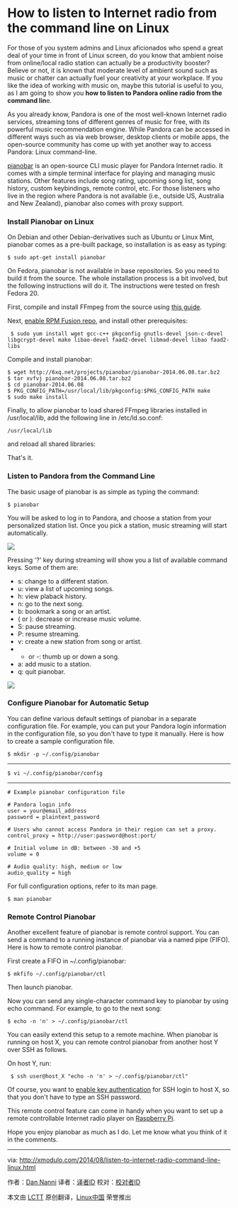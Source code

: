 How to listen to Internet radio from the command line on Linux
================================================================================
For those of you system admins and Linux aficionados who spend a great deal of your time in front of Linux screen, do you know that ambient noise from online/local radio station can actually be a productivity booster? Believe or not, it is known that moderate level of ambient sound such as music or chatter can actually fuel your creativity at your workplace. If you like the idea of working with music on, maybe this tutorial is useful to you, as I am going to show you **how to listen to Pandora online radio from the command lin**e.

As you already know, Pandora is one of the most well-known Internet radio services, streaming tons of different genres of music for free, with its powerful music recommendation engine. While Pandora can be accessed in different ways such as via web browser, desktop clients or mobile apps, the open-source community has come up with yet another way to access Pandora: Linux command-line.

[pianobar][1] is an open-source CLI music player for Pandora Internet radio. It comes with a simple terminal interface for playing and managing music stations. Other features include song rating, upcoming song list, song history, custom keybindings, remote control, etc. For those listeners who live in the region where Pandora is not available (i.e., outside US, Australia and New Zealand), pianobar also comes with proxy support.

### Install Pianobar on Linux ###

On Debian and other Debian-derivatives such as Ubuntu or Linux Mint, pianobar comes as a pre-built package, so installation is as easy as typing:

    $ sudo apt-get install pianobar 

On Fedora, pianobar is not available in base repositories. So you need to build it from the source. The whole installation process is a bit involved, but the following instructions will do it. The instructions were tested on fresh Fedora 20.

First, compile and install FFmpeg from the source using [this guide][2].

Next, [enable RPM Fusion repo][3], and install other prerequisites:

     $ sudo yum install wget gcc-c++ pkgconfig gnutls-devel json-c-devel libgcrypt-devel make libao-devel faad2-devel libmad-devel libao faad2-libs 

Compile and install pianobar:

    $ wget http://6xq.net/projects/pianobar/pianobar-2014.06.08.tar.bz2
    $ tar xvfvj pianobar-2014.06.08.tar.bz2
    $ cd pianobar-2014.06.08
    $ PKG_CONFIG_PATH=/usr/local/lib/pkgconfig:$PKG_CONFIG_PATH make
    $ sudo make install 

Finally, to allow pianobar to load shared FFmpeg libraries installed in /usr/local/lib, add the following line in /etc/ld.so.conf:

    /usr/local/lib

and reload all shared libraries:

That's it.

### Listen to Pandora from the Command Line ###

The basic usage of pianobar is as simple as typing the command:

    $ pianobar 

You will be asked to log in to Pandora, and choose a station from your personalized station list. Once you pick a station, music streaming will start automatically.

![](https://farm6.staticflickr.com/5552/14993320301_58e58b5810_z.jpg)

Pressing '?' key during streaming will show you a list of available command keys. Some of them are:

- s: change to a different station.
- u: view a list of upcoming songs.
- h: view plaback history.
- n: go to the next song.
- b: bookmark a song or an artist.
- ( or ): decrease or increase music volume.
- S: pause streaming.
- P: resume streaming.
- v: create a new station from song or artist.
- + or -: thumb up or down a song.
- a: add music to a station.
- q: quit pianobar. 

![](https://farm6.staticflickr.com/5559/14993326991_ccdffd0fa6_z.jpg)

### Configure Pianobar for Automatic Setup ###

You can define various default settings of pianobar in a separate configuration file. For example, you can put your Pandora login information in the configuration file, so you don't have to type it manually. Here is how to create a sample configuration file.

    $ mkdir -p ~/.config/pianobar

----------

    $ vi ~/.config/pianobar/config 

----------

    # Example pianobar configuration file
     
    # Pandora login info
    user = your@email_address
    password = plaintext_password
     
    # Users who cannot access Pandora in their region can set a proxy.
    control_proxy = http://user:password@host:port/
     
    # Initial volume in dB: between -30 and +5
    volume = 0
     
    # Audio quality: high, medium or low
    audio_quality = high

For full configuration options, refer to its man page.

    $ man pianobar 

### Remote Control Pianobar ###

Another excellent feature of pianobar is remote control support. You can send a command to a running instance of pianobar via a named pipe (FIFO). Here is how to remote control pianobar.

First create a FIFO in ~/.config/pianobar:

    $ mkfifo ~/.config/pianobar/ctl 

Then launch pianobar.

Now you can send any single-character command key to pianobar by using echo command. For example, to go to the next song:

    $ echo -n 'n' > ~/.config/pianobar/ctl 

You can easily extend this setup to a remote machine. When pianobar is running on host X, you can remote control pianobar from another host Y over SSH as follows.

On host Y, run:

     $ ssh user@host_X "echo -n 'n' > ~/.config/pianobar/ctl" 

Of course, you want to [enable key authentication][4] for SSH login to host X, so that you don't have to type an SSH password.

This remote control feature can come in handy when you want to set up a remote controllable Internet radio player on [Raspberry Pi][5].

Hope you enjoy pianobar as much as I do. Let me know what you think of it in the comments.

--------------------------------------------------------------------------------

via: http://xmodulo.com/2014/08/listen-to-internet-radio-command-line-linux.html

作者：[Dan Nanni][a]
译者：[译者ID](https://github.com/译者ID)
校对：[校对者ID](https://github.com/校对者ID)

本文由 [LCTT](https://github.com/LCTT/TranslateProject) 原创翻译，[Linux中国](http://linux.cn/) 荣誉推出

[a]:http://xmodulo.com/author/nanni
[1]:http://6xq.net/projects/pianobar/
[2]:http://ask.xmodulo.com/compile-ffmpeg-centos-fedora-rhel.html
[3]:http://xmodulo.com/2013/06/how-to-install-rpm-fusion-on-fedora.html
[4]:http://xmodulo.com/2012/04/how-to-enable-ssh-login-without.html
[5]:http://xmodulo.com/go/raspberrypi